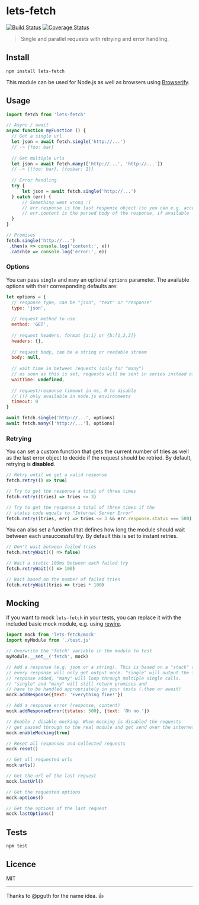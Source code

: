 # lets-fetch

[![Build Status](https://img.shields.io/travis/queicherius/lets-fetch.svg?style=flat-square)](https://travis-ci.org/queicherius/lets-fetch)
[![Coverage Status](https://img.shields.io/codecov/c/github/queicherius/lets-fetch/master.svg?style=flat-square)](https://codecov.io/github/queicherius/lets-fetch)

> Single and parallel requests with retrying and error handling.

## Install

```
npm install lets-fetch
```

This module can be used for Node.js as well as browsers using [Browserify](https://github.com/substack/browserify-handbook#how-node_modules-works).

## Usage

```js
import fetch from 'lets-fetch'

// Async / await
async function myFunction () {
  // Get a single url
  let json = await fetch.single('http://...')
  // -> {foo: bar}
	
  // Get multiple urls
  let json = await fetch.many(['http://...', 'http://...'])
  // -> [{foo: bar}, {foobar: 1}]
	
  // Error handling
  try {
	  let json = await fetch.single('http://...')
  } catch (err) {
	  // Something went wrong :(
	  // err.response is the last response object (so you can e.g. access err.response.status)
	  // err.content is the parsed body of the response, if available
  }
}

// Promises
fetch.single('http://...')
 .then(x => console.log('content:', x))
 .catch(e => console.log('error:', e))
```

### Options

You can pass `single` and `many` an optional `options` parameter. 
The available options with their corresponding defaults are:

```js
let options = {
  // response type, can be "json", "text" or "response"
  type: 'json',
  
  // request method to use
  method: 'GET',
  
  // request headers, format {a:1} or {b:[1,2,3]}
  headers: {},
  
  // request body, can be a string or readable stream
  body: null,
  
  // wait time in between requests (only for "many")
  // as soon as this is set, requests will be sent in series instead of parallel
  waitTime: undefined,
  
  // request/response timeout in ms, 0 to disable 
  // (!) only available in node.js environments
  timeout: 0
}

await fetch.single('http://...', options)
await fetch.many(['http://...'], options)
```

### Retrying

You can set a custom function that gets the current number of tries as well as the last error object to decide if the request should be retried. By default, retrying is **disabled**.

```js
// Retry until we get a valid response
fetch.retry(() => true)

// Try to get the response a total of three times
fetch.retry((tries) => tries <= 3)

// Try to get the response a total of three times if the
// status code equals to "Internal Server Error"
fetch.retry((tries, err) => tries <= 3 && err.response.status === 500)
```

You can also set a function that defines how long the module should wait between each unsuccessful try. By default this is set to instant retries.

```js
// Don't wait between failed tries
fetch.retryWait(() => false)

// Wait a static 100ms between each failed try
fetch.retryWait(() => 100)

// Wait based on the number of failed tries
fetch.retryWait(tries => tries * 100)
```

## Mocking

If you want to mock `lets-fetch` in your tests, you can replace it with the included basic mock module, e.g. using [rewire](https://github.com/speedskater/babel-plugin-rewire).

```js
import mock from 'lets-fetch/mock'
import myModule from './test.js'

// Overwrite the "fetch" variable in the module to test
myModule.__set__('fetch', mock)

// Add a response (e.g. json or a string). This is based on a "stack" system,
// every response will only get output once. "single" will output the first 
// response added, "many" will loop through multiple single calls.
// "single" and "many" will still return promises and 
// have to be handled appropriately in your tests (.then or await)
mock.addResponse({text: 'Everything fine!'})

// Add a response error (response, content)
mock.addResponseError({status: 500}, {text: 'Oh no.'})

// Enable / disable mocking. When mocking is disabled the requests
// get passed through to the real module and get send over the internet
mock.enableMocking(true)

// Reset all responses and collected requests
mock.reset()

// Get all requested urls
mock.urls()

// Get the url of the last request
mock.lastUrl()

// Get the requested options
mock.options()

// Get the options of the last request
mock.lastOptions()
```

## Tests

```
npm test
```

## Licence

MIT

---

Thanks to @pguth for the name idea. :+1:
